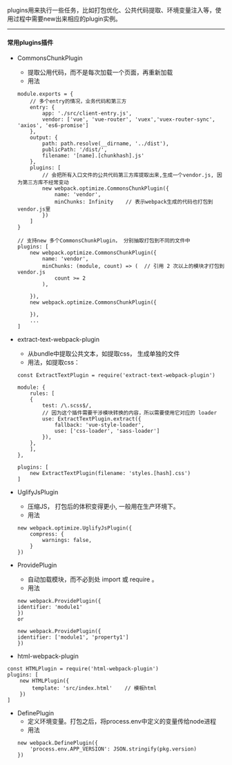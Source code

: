 plugins用来执行一些任务，比如打包优化、公共代码提取、环境变量注入等，使用过程中需要new出来相应的plugin实例。

---

#### 常用plugins插件
* CommonsChunkPlugin
    * 提取公用代码，而不是每次加载一个页面，再重新加载
    * 用法
    ```
    module.exports = {
        // 多个entry的情况，业务代码和第三方
        entry: {
            app: './src/client-entry.js',
            vendor: ['vue', 'vue-router', 'vuex','vuex-router-sync', 'axios', 'es6-promise']
        },        
        output: {
            path: path.resolve(__dirname, '../dist'),
            publicPath: '/dist/',
            filename: '[name].[chunkhash].js'     
        },
        plugins: [
            // 会把所有入口文件的公共代码第三方库提取出来,生成一个vendor.js, 因为第三方库不经常变动
            new webpack.optimize.CommonsChunkPlugin({   
                name: 'vendor',
                minChunks: Infinity    // 表示webpack生成的代码也打包到vendor.js里
            })
        ]
    }
    
    // 支持new 多个CommonsChunkPlugin， 分别抽取打包到不同的文件中
    plugins: [
        new webpack.optimize.CommonsChunkPlugin({   
            name: 'vendor',
            minChunks: (module, count) => (  // 引用 2 次以上的模块才打包到vendor.js
                count >= 2
            ),

        }),
        new webpack.optimize.CommonsChunkPlugin({   
            
        }),
        ...
    ]
    ```
* extract-text-webpack-plugin 
    * 从bundle中提取公共文本，如提取css， 生成单独的文件
    * 用法，如提取css：
    ```
    const ExtractTextPlugin = require('extract-text-webpack-plugin')

    module: {
        rules: [
        {
            test: /\.scss$/,
            // 因为这个插件需要干涉模块转换的内容，所以需要使用它对应的 loader
            use: ExtractTextPlugin.extract({ 
                fallback: 'vue-style-loader',
                use: ['css-loader', 'sass-loader']
            }), 
        },
        ],
    },

    plugins: [
        new ExtractTextPlugin(filename: 'styles.[hash].css')
    ]

    ```
* UglifyJsPlugin
    * 压缩JS， 打包后的体积变得更小, 一般用在生产环境下。
    * 用法
    ```
    new webpack.optimize.UglifyJsPlugin({
        compress: {
            warnings: false,
        }
    })
    ```

* ProvidePlugin
    * 自动加载模块，而不必到处 import 或 require 。
    * 用法
    ```
    new webpack.ProvidePlugin({
    identifier: 'module1'
    })
    or

    new webpack.ProvidePlugin({
    identifier: ['module1', 'property1']
    })
    ```
* html-webpack-plugin
```
const HTMLPlugin = require('html-webpack-plugin')
plugins: [
    new HTMLPlugin({
        template: 'src/index.html'    // 模板html
    })
]
```

* DefinePlugin
    * 定义环境变量。打包之后，将process.env中定义的变量传给node进程
    * 用法
    ```
    new webpack.DefinePlugin({
        'process.env.APP_VERSION': JSON.stringify(pkg.version)
    })
    ```